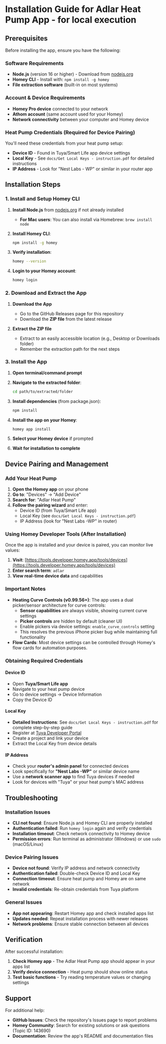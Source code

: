 # Installation Guide for Adlar Heat Pump App - for local execution

## Prerequisites

Before installing the app, ensure you have the following:

### Software Requirements

- **Node.js** (version 16 or higher) - Download from [nodejs.org](https://nodejs.org/)
- **Homey CLI** - Install with: `npm install -g homey`
- **File extraction software** (built-in on most systems)

### Account & Device Requirements

- **Homey Pro device** connected to your network
- **Athom account** (same account used for your Homey)
- **Network connectivity** between your computer and Homey device

### Heat Pump Credentials (Required for Device Pairing)

You'll need these credentials from your heat pump setup:

- **Device ID** - Found in Tuya/Smart Life app device settings
- **Local Key** - See `docs/Get Local Keys - instruction.pdf` for detailed instructions
- **IP Address** - Look for "Nest Labs - WP" or similar in your router app

## Installation Steps

### 1. Install and Setup Homey CLI

1. **Install Node.js** from [nodejs.org](https://nodejs.org/) if not already installed
   - **For Mac users**: You can also install via Homebrew: `brew install node`

2. **Install Homey CLI**:

   ```bash
   npm install -g homey
   ```

3. **Verify installation**:

   ```bash
   homey --version
   ```

4. **Login to your Homey account**:

   ```bash
   homey login
   ```

### 2. Download and Extract the App

1. **Download the App**
   - Go to the GitHub Releases page for this repository
   - Download the **ZIP file** from the latest release

2. **Extract the ZIP file**
   - Extract to an easily accessible location (e.g., Desktop or Downloads folder)
   - Remember the extraction path for the next steps

### 3. Install the App

1. **Open terminal/command prompt**
2. **Navigate to the extracted folder**:

   ```bash
   cd path/to/extracted/folder
   ```

3. **Install dependencies** (from package.json):

   ```bash
   npm install
   ```

4. **Install the app on your Homey**:

   ```bash
   homey app install
   ```

5. **Select your Homey device** if prompted
6. **Wait for installation to complete**

## Device Pairing and Management

### Add Your Heat Pump

1. **Open the Homey app** on your phone
2. **Go to**: "Devices" → "Add Device"
3. **Search for**: "Adlar Heat Pump"
4. **Follow the pairing wizard** and enter:
   - Device ID (from Tuya/Smart Life app)
   - Local Key (see `docs/Get Local Keys - instruction.pdf`)
   - IP Address (look for "Nest Labs -WP" in router)

### Using Homey Developer Tools (After Installation)

Once the app is installed and your device is paired, you can monitor live values:

1. **Visit**: [https://tools.developer.homey.app/tools/devices](https://tools.developer.homey.app/tools/devices)
2. **Enter search term**: `adlar`
3. **View real-time device data** and capabilities

### Important Notes

- **Heating Curve Controls (v0.99.56+)**: The app uses a dual picker/sensor architecture for curve controls:
  - **Sensor capabilities** are always visible, showing current curve settings
  - **Picker controls** are hidden by default (cleaner UI)
  - Enable pickers via device settings: `enable_curve_controls` setting
  - This resolves the previous iPhone picker bug while maintaining full functionality
- **Flow Cards**: Most device settings can be controlled through Homey's flow cards for automation purposes.

### Obtaining Required Credentials

#### Device ID

- Open **Tuya/Smart Life app**
- Navigate to your heat pump device
- Go to device settings → Device Information
- Copy the Device ID

#### Local Key

- **Detailed Instructions**: See `docs/Get Local Keys - instruction.pdf` for complete step-by-step guide
- Register at [Tuya Developer Portal](https://iot.tuya.com/)
- Create a project and link your device
- Extract the Local Key from device details

#### IP Address

- Check your **router's admin panel** for connected devices
- Look specifically for **"Nest Labs -WP"** or similar device name
- Use a **network scanner app** to find Tuya devices if needed
- Look for devices with "Tuya" or your heat pump's MAC address

## Troubleshooting

### Installation Issues

- **CLI not found**: Ensure Node.js and Homey CLI are properly installed
- **Authentication failed**: Run `homey login` again and verify credentials
- **Installation timeout**: Check network connectivity to Homey device
- **Permission errors**: Run terminal as administrator (Windows) or use `sudo` (macOS/Linux)

### Device Pairing Issues

- **Device not found**: Verify IP address and network connectivity
- **Authentication failed**: Double-check Device ID and Local Key
- **Connection timeout**: Ensure heat pump and Homey are on same network
- **Invalid credentials**: Re-obtain credentials from Tuya platform

### General Issues

- **App not appearing**: Restart Homey app and check installed apps list
- **Updates needed**: Repeat installation process with newer releases
- **Network problems**: Ensure stable connection between all devices

## Verification

After successful installation:

1. **Check Homey app** - The Adlar Heat Pump app should appear in your apps list
2. **Verify device connection** - Heat pump should show online status
3. **Test basic functions** - Try reading temperature values or changing settings

## Support

For additional help:

- **GitHub Issues**: Check the repository's Issues page to report problems
- **Homey Community**: Search for existing solutions or ask questions (Topic ID: 143690)
- **Documentation**: Review the app's README and documentation files
